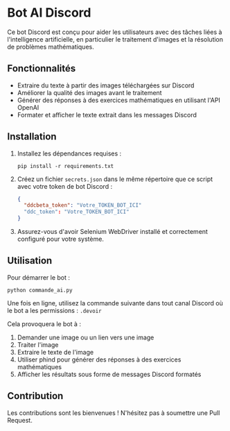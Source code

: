 # Bot AI Discord

Ce bot Discord est conçu pour aider les utilisateurs avec des tâches liées à l'intelligence artificielle, en particulier le traitement d'images et la résolution de problèmes mathématiques.

## Fonctionnalités

- Extraire du texte à partir des images téléchargées sur Discord
- Améliorer la qualité des images avant le traitement
- Générer des réponses à des exercices mathématiques en utilisant l'API OpenAI
- Formater et afficher le texte extrait dans les messages Discord

## Installation

1. Installez les dépendances requises :
   ```
   pip install -r requirements.txt
   ```

2. Créez un fichier `secrets.json` dans le même répertoire que ce script avec votre token de bot Discord :
   ```json
   {
     "ddcbeta_token": "Votre_TOKEN_BOT_ICI"
     "ddc_token": "Votre_TOKEN_BOT_ICI"
   }
   ```

3. Assurez-vous d'avoir Selenium WebDriver installé et correctement configuré pour votre système.


## Utilisation

Pour démarrer le bot :
```
python commande_ai.py
```

Une fois en ligne, utilisez la commande suivante dans tout canal Discord où le bot a les permissions :
`.devoir`

Cela provoquera le bot à :
1. Demander une image ou un lien vers une image
2. Traiter l'image
3. Extraire le texte de l'image
4. Utiliser phind pour générer des réponses à des exercices mathématiques
5. Afficher les résultats sous forme de messages Discord formatés

## Contribution

Les contributions sont les bienvenues ! N'hésitez pas à soumettre une Pull Request.
